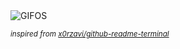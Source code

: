 <div align="justify">
<picture>
    <source media="(prefers-color-scheme: dark)" srcset="https://i.ibb.co/PdJ2sMF/output-gif.gif">
    <source media="(prefers-color-scheme: light)" srcset="https://i.ibb.co/PdJ2sMF/output-gif.gif">
    <img alt="GIFOS" src="https://i.ibb.co/PdJ2sMF/output-gif.gif">
</picture>

<sub><i>inspired from [x0rzavi/github-readme-terminal](https://github.com/x0rzavi/github-readme-terminal)</i></sub>

</div>

<!-- Image deletion URL: https://ibb.co/4HCbw2K/5189a7c3f27ecc20ad2615ce6feda47c -->